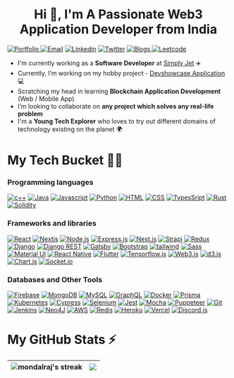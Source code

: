 <h1 align="center">Hi 👋, I'm A Passionate Web3 Application Developer from India</h1>

<a align="center" href="https://mondalraj.github.io/rajib-mondal-portfolio/"> <img alt="Portfolio" src ="https://img.shields.io/website?style=for-the-badge&up_message=portfolio&url=https%3A%2F%2Fmukulrajpoot.com"> </a>
<a href="mailto:mondalrajib2002@gmail.com"><img alt="Email" src="https://img.shields.io/badge/Gmail-D14836?style=for-the-badge&logo=gmail&logoColor=white"></a>
   <a href="https://www.linkedin.com/in/dev-rajib-mondal/"><img alt="Linkedin" src="https://img.shields.io/badge/linkedin-%230077B5.svg?style=for-the-badge&logo=linkedin&logoColor=white"></a>
   <a href="https://twitter.com/raj_mondal2002"><img alt="Twitter" src ="https://img.shields.io/badge/twitter-%231DA1F2.svg?style=for-the-badge&logo=Twitter&logoColor=white"></a>
   <a href="https://dev.to/mondalraj"> <img alt="Blogs" src ="https://img.shields.io/badge/dev.to-0A0A0A?style=for-the-badge&logo=devdotto&logoColor=white"> </a>
   <a href="https://leetcode.com/mondal021002rajib"> <img alt="Leetcode" src ="https://img.shields.io/badge/-LeetCode-FFA116?style=for-the-badge&logo=LeetCode&logoColor=black"> </a>

- I'm currently working as a **Software Developer** at [Simply Jet](https://www.simply-jet.ch/en/) ✈️
- Currently, I’m working on my hobby project - [Devshowcase Application](https://devshowcase-22.vercel.app/) 💻
- Scratching my head in learning **Blockchain Application Development** (Web / Mobile App)
- I’m looking to collaborate on **any project which solves any real-life problem**
- I'm a **Young Tech Explorer** who loves to try out different domains of technology existing on the planet 🌍

<h1>My Tech Bucket 👨‍💻</h1>

### Programming languages
<p> 
  <a href="#"><img alt="c++" src="https://img.shields.io/badge/C%2B%2B-00599C?style=for-the-badge&logo=c%2B%2B&logoColor=white"></a>
  <a href="#"><img alt="Java" src="https://img.shields.io/badge/Java-ED8B00?style=for-the-badge&logo=java&logoColor=white"></a>
  <a href="#"><img alt="Javascript" src="https://img.shields.io/badge/JavaScript-323330?style=for-the-badge&logo=javascript&logoColor=F7DF1E"></a>
  <a href="#"><img alt="Python" src="https://img.shields.io/badge/Python-FFD43B?style=for-the-badge&logo=python&logoColor=blue"></a>
  <a href="#"><img alt="HTML" src="https://img.shields.io/badge/HTML5-E34F26?style=for-the-badge&logo=html5&logoColor=white"></a>
  <a href="#"><img alt="CSS" src="https://img.shields.io/badge/CSS3-1572B6?style=for-the-badge&logo=css3&logoColor=white"></a>
  <a href="#"><img alt="TypesSript" src="https://img.shields.io/badge/TypeScript-007ACC?style=for-the-badge&logo=typescript&logoColor=white"></a>
  <a href="#"><img alt="Rust" src="https://img.shields.io/badge/Rust-black?style=for-the-badge&logo=rust&logoColor=#E57324"></a>
  <a href="#"><img alt="Solidity" src="https://img.shields.io/badge/Solidity-e6e6e6?style=for-the-badge&logo=solidity&logoColor=black"></a>
</p>

### Frameworks and libraries
<p>  
  <a href="#"><img alt="React" src="https://img.shields.io/badge/React-20232a.svg?style=for-the-badge&logo=react&logoColor=%2361DAFB"></a>
  <a href="#"><img alt="Nextjs" src="https://img.shields.io/badge/Next-black?style=for-the-badge&logo=next.js&logoColor=white"></a>
  <a href="#"><img alt="Node.js" src="https://img.shields.io/badge/Node.js-339933?style=for-the-badge&logo=nodedotjs&logoColor=white"></a>
  <a href="#"><img alt="Express.js" src="https://img.shields.io/badge/Express.js-000000?style=for-the-badge&logo=express&logoColor=white"></a>
  <a href="#"><img alt="Nest.js" src="https://img.shields.io/badge/nestjs-E0234E?style=for-the-badge&logo=nestjs&logoColor=white"></a>
  <a href="#"><img alt="Strapi" src="https://img.shields.io/badge/strapi-2e7eea?style=for-the-badge&logo=strapi&logoColor=white"></a>
  <a href="#"><img alt="Redux" src="https://img.shields.io/badge/Redux-593D88?style=for-the-badge&logo=redux&logoColor=white"></a>
  <a href="#"><img alt="Django" src="https://img.shields.io/badge/Django-092E20?style=for-the-badge&logo=django&logoColor=green"></a>
  <a href="#"><img alt="Django REST" src="https://img.shields.io/badge/django%20rest-ff1709?style=for-the-badge&logo=django&logoColor=white"></a>
  <a href="#"><img alt="Gatsby" src="https://img.shields.io/badge/Gatsby-663399?style=for-the-badge&logo=gatsby&logoColor=white"></a>
  <a href="#"><img alt="Bootstrap" src="https://img.shields.io/badge/Bootstrap-563D7C?style=for-the-badge&logo=bootstrap&logoColor=white"></a>
  <a href="#"><img alt="tailwind" src="https://img.shields.io/badge/tailwindcss-%2338B2AC.svg?style=for-the-badge&logo=tailwind-css&logoColor=white"></a>
  <a href="#"><img alt="Sass" src="https://img.shields.io/badge/Sass-CC6699?style=for-the-badge&logo=sass&logoColor=white"></a>
  <a href="#"><img alt="Material UI" src="https://img.shields.io/badge/Material%20UI-007FFF?style=for-the-badge&logo=mui&logoColor=white"></a>
  <a href="#"><img alt="React Native" src="https://img.shields.io/badge/React_Native-20232A?style=for-the-badge&logo=react&logoColor=61DAFB"></a>
  <a href="#"><img alt="Flutter" src="https://img.shields.io/badge/Flutter-02569B?style=for-the-badge&logo=flutter&logoColor=white"></a>
  <a href="#"><img alt="Tensorflow.js" src="https://img.shields.io/badge/TensorFlow-FF6F00?style=for-the-badge&logo=TensorFlow&logoColor=white"></a>
  <a href="#"><img alt="Web3.js" src="https://img.shields.io/badge/web3.js-F16822?style=for-the-badge&logo=web3.js&logoColor=white"></a>
  <a href="#"><img alt="d3.js" src="https://img.shields.io/badge/d3.js-F9A03C?style=for-the-badge&logo=d3.js&logoColor=white"></a>
  <a href="#"><img alt="Chart.js" src="https://img.shields.io/badge/Chart.js-FF6384?style=for-the-badge&logo=chartdotjs&logoColor=white"></a>
  <a href="#"><img alt="Socket.io" src="https://img.shields.io/badge/Socket.io-010101?&style=for-the-badge&logo=Socket.io&logoColor=white"></a>
</p>

### Databases and Other Tools
<p>
  <a href="#"><img alt="Firebase" src="https://img.shields.io/badge/firebase-ffca28?style=for-the-badge&logo=firebase&logoColor=black"></a>
    <a href="#"><img alt="MongoDB" src ="https://img.shields.io/badge/MongoDB-4ea94b.svg?logo=mongodb&logoColor=white&style=for-the-badge"></a>
    <a href="#"><img alt="MySQL" src="https://img.shields.io/badge/MySQL-005C84?style=for-the-badge&logo=mysql&logoColor=white"></a>
  <a href="#"><img alt="GraphQL" src ="https://img.shields.io/badge/GraphQl-E10098?style=for-the-badge&logo=graphql&logoColor=white"></a>
  <a href="#"><img alt="Docker" src ="https://img.shields.io/badge/Docker-2CA5E0?style=for-the-badge&logo=docker&logoColor=white"></a>
  <a href="#"><img alt="Prisma" src ="https://img.shields.io/badge/Prisma-3982CE?style=for-the-badge&logo=Prisma&logoColor=white"></a>
  <a href="#"><img alt="Kubernetes" src ="https://img.shields.io/badge/kubernetes-326ce5.svg?&style=for-the-badge&logo=kubernetes&logoColor=white"></a>
  <a href="#"><img alt="Cypress" src ="https://img.shields.io/badge/Cypress-17202C?style=for-the-badge&logo=cypress&logoColor=white"></a>
  <a href="#"><img alt="Selenium" src ="https://img.shields.io/badge/Selenium-43B02A?style=for-the-badge&logo=Selenium&logoColor=white"></a>
  <a href="#"><img alt="Jest" src ="https://img.shields.io/badge/Jest-C21325?style=for-the-badge&logo=jest&logoColor=white"></a>
  <a href="#"><img alt="Mocha" src ="https://img.shields.io/badge/Mocha-8D6748?style=for-the-badge&logo=Mocha&logoColor=white"></a>
  <a href="#"><img alt="Puppeteer" src ="https://img.shields.io/badge/Puppeteer-40B5A4?style=for-the-badge&logo=Puppeteer&logoColor=white"></a>
  <a href="#"><img alt="Git" src ="https://img.shields.io/badge/GIT-E44C30?style=for-the-badge&logo=git&logoColor=white"></a>
   <a href="#"><img alt="Jenkins" src ="https://img.shields.io/badge/Jenkins-D24939?style=for-the-badge&logo=Jenkins&logoColor=white"></a>
  <a href="#"><img alt="Neo4J" src="https://img.shields.io/badge/Neo4j-018bff?style=for-the-badge&logo=neo4j&logoColor=white"></a>
  <a href="#"><img alt="AWS" src="https://img.shields.io/badge/Amazon_AWS-FF9900?style=for-the-badge&logo=amazonaws&logoColor=white"></a>
    <a href="#"><img alt="Redis" src="https://img.shields.io/badge/redis-%23DD0031.svg?&style=for-the-badge&logo=redis&logoColor=white"></a>
    <a href="#"><img alt="Heroku" src="https://img.shields.io/badge/Heroku-430098.svg?logo=heroku&logoColor=white&style=for-the-badge"></a>
    <a href="#"><img alt="Vercel" src="https://img.shields.io/badge/Vercel-000000.svg?logo=vercel&logoColor=white&style=for-the-badge"></a>
  <a href="#"><img alt="Discord.js" src="https://img.shields.io/badge/Discord-5865F2?style=for-the-badge&logo=discord&logoColor=white"></a>
</p>

<h1>My GitHub Stats ⚡️</h1>

|<img align=center alt="mondalraj's streak" src="https://github-readme-stats.vercel.app/api?username=mondalraj&show_icons=true&count_private=true&include_all_commits=true"/>|<img src="https://github-readme-streak-stats.herokuapp.com/?user=mondalraj" />
|---|---|
